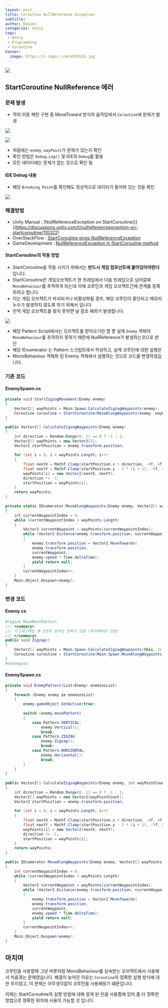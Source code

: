 ```yaml
---
layout: post
title: Coroutine NullReference Exception
subtitle: 
author: Daniel
categories: Unity
tags: 
 - Unity
 - Programming
 - Coroutine
banner:
  image: https://i.imgur.com/mYEIGJo.jpg
---
```

![](https://teamsparta.notion.site/image/https%3A%2F%2Fs3-us-west-2.amazonaws.com%2Fsecure.notion-static.com%2F573d499f-80ac-4e49-a243-d5079503ca40%2F3.png?table=block&id=d5e15def-1ac2-420f-9c62-49b36a9a637e&spaceId=83c75a39-3aba-4ba4-a792-7aefe4b07895&width=2000&userId=&cache=v2)

StartCoroutine NullReference 에러
--

### 문제 발생

- 적의 이동 패턴 구현 중 MoveToward 방식의 움직임에서 `Coroutine`에 문제가 발생

![](https://i.imgur.com/7hz7Ab8.jpg)

![](https://i.imgur.com/ctoXbBo.jpg)

- 처음에는 `enemy`, `wayPoint`가 문제가 있는지 확인
- 확인 방법은 `Debug.Log()` 및 IDE의 `Debug`를 활용
- 모든 데이터에는 문제가 없는 것으로 확인 됨

#### IDE Debug 내용

- 해당 `Breaking Point`를 확인해도 정상적으로 데이터가 들어와 있는 것을 확인

![](https://i.imgur.com/Ge0szcc.jpg)

### 해결방법

- Unity Manual : [NullReferenceException on StartCoroutine()]((https://discussions.unity.com/t/nullreferenceexception-on-startcoroutine/110322)
- OverStackFlow : [StartCoroutine gives NullReferenceException](https://stackoverflow.com/questions/60969942/startcoroutine-gives-nullreferenceexception)
- GameDevelopment : [NullReferenceException in StartCoroutine method](https://gamedev.stackexchange.com/questions/133512/nullreferenceexception-in-startcoroutine-method)

#### StartCoroutine의 작동 방법

- StartCoroutine을 작동 시키기 위해서는 **반드시 게임 컴포넌트에 붙어있어야한다** 입니다.
- StartCoroutine은 게임오브젝트가 한 프레임에서 다음 프레임으로 넘어갈때 `MonoBehaviour`를 추적하게 되는데 이때 코루틴과 게임 오브젝트간에 관계를 등록하려고 합니다.
- 이는 게임 오브젝트가 파괴되거나 비활성화될 경우, 해당 코루틴이 중단되고 메모리 누수가 발생하지 않도록 하기 위해서 입니다.
- 만약 게임 오브젝트를 찾지 못하면 널 참조 예외가 발생합니다.

![](https://i.imgur.com/mYEIGJo.jpg)

- 해당 Pattern Script에서는 오브젝트를 받아오기만 할 뿐 실제 `Enemy` 객체의 `MonoBehaviour`를 추적하지 못하기 때문에 NullReference가 발생하는것으로 판단
- 해당 IEnumerator 는 Pattern 스크립트에서 작성하고, 실제 코루틴에 대한 실행은 
- MonoBehaviour 객체화 된 Enemy 객체에서 실행하는 것으로 코드를 변경하였습니다.


### 기존 코드

#### EnemySpawn.cs

```csharp
private void StartZigzagMovement(Enemy enemy)  
{  
	Vector2[] wayPoints = Main.Spawn.CalculateZigzagWaypoints(enemy);  
	Coroutine coroutine = StartCoroutine(MoveAlongWaypoints(enemy, wayPoints));  
}  
  
public Vector2[] CalculateZigzagWaypoints(Enemy enemy)  
{  
	int direction = Random.Range(0, 2) == 0 ? -1 : 1;  
	Vector2[] wayPoints = new Vector2[5];  
	Vector2 startPosition = enemy.transform.position;  
	  
	for (int i = 0; i < wayPoints.Length; i++)  
	{  
		float nextX = Mathf.Clamp(startPosition.x + direction, -4f, 4f);  
		float nextY = Mathf.Clamp(startPosition.y - 2 * (i + 1), -5f, 5f);  
		wayPoints[i] = new Vector2(nextX, nextY);  
		direction *= -1;  
		startPosition = wayPoints[i];  
	}  
	return wayPoints;  
}  
  
private static IEnumerator MoveAlongWaypoints(Enemy enemy, Vector2[] wayPoints)  
{  
	int currentWaypointIndex = 0;  
	while (currentWaypointIndex < wayPoints.Length)  
	{  
		Vector2 currentWaypoint = wayPoints[currentWaypointIndex];  
		while (Vector2.Distance(enemy.transform.position, currentWaypoint) > 0.01f)  
		{  
			enemy.transform.position = Vector2.MoveTowards(  
			enemy.transform.position,  
			currentWaypoint,  
			enemy.speed * Time.deltaTime);  
			yield return null;  
		}  
		currentWaypointIndex++;  
	}  
	Main.Object.Despawn(enemy);  
}
```


### 변경 코드

#### Enemy.cs

```csharp
#region MoveMentPattern  
/// <summary>  
/// 지그재그패턴 총 3번의 움직임 변화가 있음 (파라매터로 전달)  
/// </summary>  
public void Zigzag()  
{  
	Vector2[] wayPoints = Main.Spawn.CalculateZigzagWaypoints(this, 3);  
	Coroutine coroutine = StartCoroutine(Main.Spawn.MoveAlongWaypoints(this, wayPoints));  
}  
#endregion
```

#### EnemySpawn.cs

```csharp
private void EnemyPattern(List<Enemy> enemiesList)  
{  
	foreach (Enemy enemy in enemiesList)  
	{  
		enemy.gameObject.SetActive(true);  
		  
		switch (enemy.movePattern)  
		{  
			case Pattern.VERTICAL:  
				enemy.Vertical();  
				break;  
			case Pattern.ZIGZAG:  
				enemy.Zigzag();  
				break;  
			case Pattern.HORIZONTAL:  
				enemy.Horizontal();  
				break;  
		}  
	}  
}  
  
public Vector2[] CalculateZigzagWaypoints(Enemy enemy, int wayPointCount)  
{  
	int direction = Random.Range(0, 2) == 0 ? -1 : 1;  
	Vector2[] wayPoints = new Vector2[wayPointCount];  
	Vector2 startPosition = enemy.transform.position;  
	  
	for (int i = 0; i < wayPoints.Length; i++)  
	{  
		float nextX = Mathf.Clamp(startPosition.x + direction, -4f, 4f);  
		float nextY = Mathf.Clamp(startPosition.y - 2 * (i + 1), -5f, 5f);  
		wayPoints[i] = new Vector2(nextX, nextY);  
		direction *= -1;  
		startPosition = wayPoints[i];  
	}  
	return wayPoints;  
}  
  
public IEnumerator MoveAlongWaypoints(Enemy enemy, Vector2[] wayPoints)  
{  
	int currentWaypointIndex = 0;  
	while (currentWaypointIndex < wayPoints.Length)  
	{  
		Vector2 currentWaypoint = wayPoints[currentWaypointIndex];  
		while (Vector2.Distance(enemy.transform.position, currentWaypoint) > 0.01f)  
		{  
			enemy.transform.position = Vector2.MoveTowards(  
			enemy.transform.position,  
			currentWaypoint,  
			enemy.speed * Time.deltaTime);  
			yield return null;  
		}  
		currentWaypointIndex++;  
	}  
	Main.Object.Despawn(enemy);  
}
```


마치며
--

코루틴을 사용할때 그냥 버릇처럼 MonoBehaviour를 상속받는 오브젝트에서 사용해서 처음겪는 문제였습니다. 해결이 늦어진 이유는 `Coroutine`의 정확한 실행 방식에 대한 무지였고, 이 문제는 아무생각없이 코루틴을 사용해왔기 떄문입니다.     

이제는 StartCoroutine의 실행 방법에 대해 알게 된 만큼 사용함에 있어 좀 더 정확한 방법으로 정확한 위치에 사용이 가능할 것 입니다.